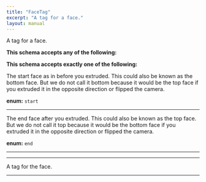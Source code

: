 ```yaml
---
title: "FaceTag"
excerpt: "A tag for a face."
layout: manual
---
```


A tag for a face.



**This schema accepts any of the following:**





**This schema accepts exactly one of the following:**

The start face as in before you extruded. This could also be known as the bottom face. But we do not call it bottom because it would be the top face if you extruded it in the opposite direction or flipped the camera.


**enum:** `start`






----
The end face after you extruded. This could also be known as the top face. But we do not call it top because it would be the bottom face if you extruded it in the opposite direction or flipped the camera.


**enum:** `end`






----




----
A tag for the face.








----





